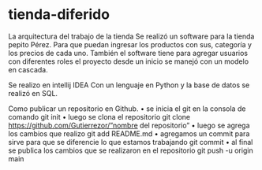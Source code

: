 # tienda-diferido

La arquitectura del trabajo de la tienda
Se realizó un software para la tienda pepito Pérez. Para que puedan ingresar los productos con sus, categoría y los precios de cada uno. También el software tiene para agregar usuarios con diferentes roles 
el proyecto desde un inicio se manejó con un modelo en cascada.

Se realizo en intellij IDEA Con un lenguaje en Python y la base de datos se realizó en SQL.

Como publicar un repositorio en Github.
•	se inicia el git en la consola de comando 
git init
•	luego se clona el repositorio 
 git clone https://github.com/Gutierrezor/”nombre del repositorio”
•	luego se agrega los cambios que realizo 
git add README.md
•	agregamos un commit para sirve para que se diferencie lo que estamos trabajando 
git commit 
•	al final se publica los cambios que se realizaron en el repositorio 
git push -u origin main

